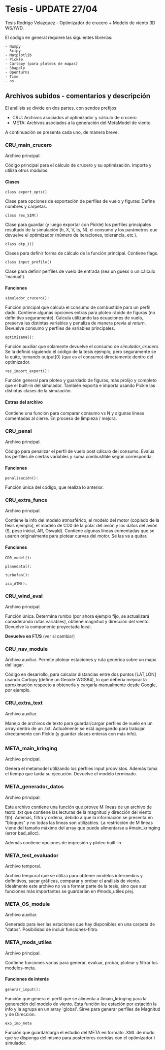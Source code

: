 # Tesis - UPDATE 27/04
Tesis Rodrigo Velazquez - Optimizador de crucero + Modelo de viento 3D WS//WD. 

El código en general requiere las siguientes librerías:
```
- Numpy
- Scipy
- Matplotlib
- Pickle
- Cartopy (para ploteos de mapas)
- Shapely
- Openturns
- Time
- os
```

## Archivos subidos - comentarios y descripción

El análisis se divide en dos partes, con sendos prefijos:

- CRU: Archivos asociados al optimizador y cálculo de crucero
- META: Archivos asociados a la generación del MetaModel de viento

A continuación se presenta cada uno, de manera breve.

### CRU_main_crucero
Archivo principal.

Código principal para el cálculo de crucero y su optimización. Importa y utiliza otros módulos.
#### Clases

```
class export_opts()
```
Clase para opciones de exportación de perfiles de vuelo y figuras: Define nombres y carpetas.

```
class res_SIM()
```
Clase para guardar (y luego exportar con Pickle) los perfiles principales resultado de la simulación (h, X, V, ts, N), el consumo y los parámetros que devuelve el optimizador (número de iteraciones, tolerancia, etc.).

```
class otp_i()
```
Clases para definir forma de cálculo de la función principal. Contiene flags.


```
class input_profile()
```
Clase para definir perfiles de vuelo de entrada (sea un guess o un cálculo 'manual').


#### Funciones
```
simulador_crucero():
```
Función principal que calcula el consumo de combustible para un perfil dado. Contiene algunas opciones extras para ploteo rápido de figuras (no definitivo seguramente). Calcula utilizando las ecuaciones de vuelo, preserva las distintas variables y penaliza de manera previa al *return*. Devuelve consumo y perfiles de variables principales.

```
optimizame():
```
Función auxiliar que solamente devuelve el consumo de *simulador_crucero*. Se la definió siguiendo el código de la tesis ejemplo, pero seguramente se la quite, tomando output[0] (que es el consumo) directamente dentro del optimizador.

```
res_import_export():
```
Función general para ploteo y guardado de figuras, más prolijo y completo que el built-in del simulador. También exporta e importa usando Pickle las distintas clases de la simulación.

#### Extras del archivo

Contiene una función para comparar consumo vs N y algunas líneas comentadas al cierre. En proceso de limpieza / mejora.

### CRU_penal
Archivo principal.

Código para penalizar el perfil de vuelo post cálculo del consumo. Evalúa los perfiles de ciertas variables y suma combustible según corresponda.

#### Funciones
```
penalización():
```
Función única del código, que realiza lo anterior.

### CRU_extra_funcs
Archivo principal.

Contiene la info del modelo atmosférico, el modelo del motor (copiado de la tesis ejemplo), el modelo de CD0 de la polar del avión y los datos del avión (S, peso inicial, AR, Oswald). Contiene algunas líneas comentadas que se usaron originalmente para plotear curvas del motor. Se las va a quitar.

#### Funciones
```
CD0_model():
```
```
planedata():
```
```
turbofan():
```
```
isa_ATM():
```

### CRU_wind_eval
Archivo principal.

Función única. Determina rumbo (por ahora ejemplo fijo, se actualizará considerando rutas variables), obtiene magnitud y dirección del viento. Devuelve la componente proyectada local.

**Devuelve en FT/S** (ver si cambiar)

### CRU_nav_module
Archivo auxiliar. Permite plotear estaciones y ruta genérica sobre un mapa del lugar. 

Código en desarrollo, para calcular distancias entre dos puntos [LAT,LON] usando Cartopy (define un Geoide WGS84), lo que debería mejorar la aproximación respecto a obtenerla y cargarla manualmente desde Google, por ejemplo. 

### CRU_extra_text
Archivo auxiliar.

Manejo de archivos de texto para guardar/cargar perfiles de vuelo en un array dentro de un .txt. Actualmente se está agregando para trabajar directamente con Pickle (y guardar clases enteras con más info).

## 
### META_main_kringing
Archivo principal.

Genera el metamodel utilizando los perfiles input proovistos. Además toma el tiempo que tarda su ejecución. Devuelve el modelo terminado.

### META_generador_datos
Archivo principal.

Este archivo contiene una función que provee M líneas de un archivo de texto .txt que contiene las lecturas de la magnitud y dirección del viento f(h). Además, filtra y ordena, debido a que la información se presenta en "bloques" y no todas las líneas son utilizables. La restricción de M líneas viene del tamaño máximo del array que puede alimentarse a #main_kringing (error bad_alloc).

Además contiene opciones de impresión y ploteo built-in.


### META_test_evaluador
Archivo temporal.

Archivo temporal que se utiliza para obtener modelos intermedios y definitivos, sacar gráficas, comparar y probar el análisis de viento. Idealmente este archivo no va a formar parte de la tesis, sino que sus funciones más importantes se guardarían en #mods_utiles p/ej.

### META_OS_module
Archivo auxiliar.

Generado para leer las estaciones que hay disponibles en una carpeta de "datos". Posibilidad de incluir funciones-filtro.


### META_mods_utiles
Archivo principal.

Contiene funciones varias para generar, evaluar, probar, plotear y filtrar los modelos-meta.

#### Funciones de interés

```
generar_input():
```
Función que genera el perfil que se alimenta a #main_kringing para la generación del modelo de viento. Esta función lee estación por estación la info y la agrupa en un array 'global'. Sirve para generar perfiles de Magnitud y de Dirección.
```
exp_imp_meta
```
Función que guarda/carga el estudio del META en formato .XML de modo que se disponga del mismo para posteriores corridas con el optimizador / simulador. 
